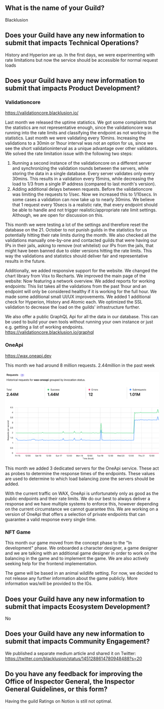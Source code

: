 ## What is the name of your Guild?

Blacklusion

## Does your Guild have any new information to submit that impacts Technical Operations?

History and Hyperion are up. In the first days, we were experimenting with rate limitations but now the service should be accessible for normal request loads

## Does your Guild have any new information to submit that impacts Product Development?

### Validationcore
https://validationcore.blacklusion.io/

Last month we released the uptime statistics. We got some complaints that the statistics are not representative enough, since the validationcore was running into the rate limits and classifying the endpoint as not working in the statistics. Last month we were validating every 10mins. Increasing the validations to a 30min or 1hour interval was not an option for us, since we see the short validationinterval as a unique advantage over other validators. We solved the rate limitation issue with the following two steps:
1. Running a second instance of the validationcore on a different server and synchronizing the validation rounds between the servers, while storing the data in a single database. Every server validates only every 30mins. This results in a validation every 15mins, while decreasing the load to 1/3 from a single IP address (compared to last month's version).
2. Adding additional delays between requests. Before the validationcore was limiting the requests to 1/sec. Now we increased this to 1/10secs. In some cases a validation can now take up to nearly 30mins. We believe that 1 request every 10secs is a realistic rate, that every endpoint should be able to handle and not trigger realistic/appropriate rate limit settings. Although, we are open for discussion on this.

This month we were testing a lot of the settings and therefore reset the database on the 21. October to not punish guilds in the statistics for us potentially hitting their rate limits during the month. We also checked all the validations manually one-by-one and contacted guilds that were having our IPs in their jails, asking to remove (not whitelist) our IPs from the jails, that might have been banned due to older versions hitting the rate limits. This way the validations and statistics should deliver fair and representative results in the future.

Additionally, we added responsive support for the website. We changed the chart library from Visx to Recharts. We improved the main page of the website: Now featuring a network overview. We added reports for working endpoints: This list takes all the validations from the past 1hour and an endpoint will only be considered healthy if it is working for the full hour. We made some additional small UI/UX improvements. We added 1 additional check for Hyperion, History and Atomic each. We optimized the SSL validation to decrease the load on the guilds' infrastructure further.

We also offer a public GraphQL Api for all the data in our database. This can be used to build your own tools without running your own instance or just e.g. getting a list of working endpoints.
https://validationcore.blacklusion.io/graphql


### OneApi
https://wax.oneapi.dev

This month we had around 8 million requests. 2.44million in the past week

![OneApi stats](https://github.com/Blacklusion/guild-submissions/blob/810d76e975cf6294556afeb5b11d68a1ad7c6c19/2021%20October/screenshot-1.png "OneApi stats")

This month we added 3 dedicated servers for the OneApi service. These act as probes to determine the response times of the endpoints. These values are used to determine to which load balancing zone the servers should be added.

With the current traffic on WAX, OneApi is unfortunately only as good as the public endpoints and their rate limits. We do our best to always deliver a response and we have multiple systems to enforce this, however depending on the current circumstance we cannot guarantee this. We are working on a version of OneApi that offers a selection of private endpoints that can guarantee a valid response every single time.

### NFT Game
This month our game moved from the concept phase to the "In development" phase. We onboarded a character designer, a game designer and we are talking with an additional game designer in order to work on the balancing in the game and to implement the game. We are also actively seeking help for the frontend implementation.

The game will be based in an animal wildlife setting. For now, we decided to not release any further information about the game publicly. More information was/will be provided to the IGs.


## Does your Guild have any new information to submit that impacts Ecosystem Development?

No

## Does your Guild have any new information to submit that impacts Community Engagement?

We published a separate medium article and shared it on Twitter:
https://twitter.com/blacklusion/status/1451288614780948488?s=20

## Do you have any feedback for improving the Office of Inspector General, the Inspector General Guidelines, or this form?

Having the guild Ratings on Notion is still not optimal.
